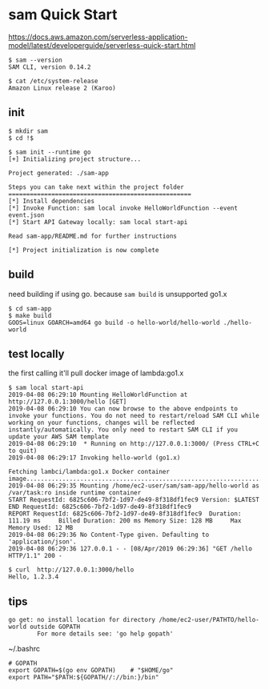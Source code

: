 # sam Quick Start

https://docs.aws.amazon.com/serverless-application-model/latest/developerguide/serverless-quick-start.html

```console
$ sam --version
SAM CLI, version 0.14.2
```
```console
$ cat /etc/system-release
Amazon Linux release 2 (Karoo)
```

init
--

```console
$ mkdir sam
$ cd !$
```

```console
$ sam init --runtime go
[+] Initializing project structure...

Project generated: ./sam-app

Steps you can take next within the project folder
===================================================
[*] Install dependencies
[*] Invoke Function: sam local invoke HelloWorldFunction --event event.json
[*] Start API Gateway locally: sam local start-api

Read sam-app/README.md for further instructions

[*] Project initialization is now complete
```

build
--
need building if using go. because `sam build` is unsupported go1.x
```console
$ cd sam-app
$ make build
GOOS=linux GOARCH=amd64 go build -o hello-world/hello-world ./hello-world
```

test locally
--
the first calling it'll pull docker image of lambda:go1.x
```console
$ sam local start-api
2019-04-08 06:29:10 Mounting HelloWorldFunction at http://127.0.0.1:3000/hello [GET]
2019-04-08 06:29:10 You can now browse to the above endpoints to invoke your functions. You do not need to restart/reload SAM CLI while working on your functions, changes will be reflected instantly/automatically. You only need to restart SAM CLI if you update your AWS SAM template
2019-04-08 06:29:10  * Running on http://127.0.0.1:3000/ (Press CTRL+C to quit)
2019-04-08 06:29:17 Invoking hello-world (go1.x)

Fetching lambci/lambda:go1.x Docker container image...............................................................................................................................................................
2019-04-08 06:29:35 Mounting /home/ec2-user/sam/sam-app/hello-world as /var/task:ro inside runtime container
START RequestId: 6825c606-7bf2-1d97-de49-8f318df1fec9 Version: $LATEST
END RequestId: 6825c606-7bf2-1d97-de49-8f318df1fec9
REPORT RequestId: 6825c606-7bf2-1d97-de49-8f318df1fec9  Duration: 111.19 ms     Billed Duration: 200 ms Memory Size: 128 MB     Max Memory Used: 12 MB
2019-04-08 06:29:36 No Content-Type given. Defaulting to 'application/json'.
2019-04-08 06:29:36 127.0.0.1 - - [08/Apr/2019 06:29:36] "GET /hello HTTP/1.1" 200 -
```

```console
$ curl  http://127.0.0.1:3000/hello
Hello, 1.2.3.4
```



tips
--

```
go get: no install location for directory /home/ec2-user/PATHTO/hello-world outside GOPATH
        For more details see: 'go help gopath'
```

~/.bashrc
```
# GOPATH
export GOPATH=$(go env GOPATH)    # "$HOME/go"
export PATH="$PATH:${GOPATH//://bin:}/bin"
```
